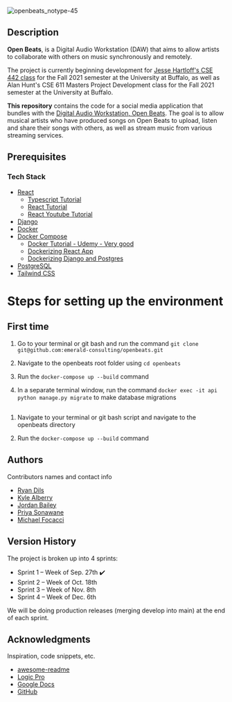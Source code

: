 ![openbeats_notype-45](https://user-images.githubusercontent.com/31867784/132925211-2aabc8a7-a06d-4354-99c0-56886400227c.png)


## Description

**Open Beats**, is a Digital Audio Workstation (DAW) that aims to allow artists to collaborate with others on music synchronously and remotely. 

The project is currently beginning development for [Jesse Hartloff's CSE 442 class](https://cse442.com/) for the Fall 2021 semester at the University at Buffalo, as well as Alan Hunt's CSE 611 Masters Project Development class for the Fall 2021 semester at the University at Buffalo.

**This repository** contains the code for a social media application that bundles with the [Digital Audio Workstation, Open Beats](https://github.com/emerald-consulting/openbeats-daw). The goal is to allow musical artists who have produced songs on Open Beats to upload, listen and share their songs with others, as well as stream music from various streaming services. 

## Prerequisites


### Tech Stack
* [React](https://reactjs.org/)
    * [Typescript Tutorial ](https://www.udemy.com/course/typescript-the-complete-developers-guide/)
    * [React Tutorial](https://reactjs.org/docs/hello-world.html)
    * [React Youtube Tutorial](https://www.youtube.com/watch?v=I6ypD7qv3Z8)
* [Django](https://docs.djangoproject.com/en/3.2/)
* [Docker](https://www.docker.com/)
* [Docker Compose](https://docs.docker.com/compose/install/)
    * [Docker Tutorial - Udemy - Very good](https://www.udemy.com/course/docker-and-kubernetes-the-complete-guide/)
    * [Dockerizing React App](https://mherman.org/blog/dockerizing-a-react-app/)
    * [Dockerizing Django and Postgres](https://docs.docker.com/samples/django/)
* [PostgreSQL](https://www.postgresql.org/)
* [Tailwind CSS](https://tailwindcss.com/docs)




# Steps for setting up the environment

## First time

1. Go to your terminal or git bash and run the command ```git clone git@github.com:emerald-consulting/openbeats.git```

2. Navigate to the openbeats root folder using ```cd openbeats```

3. Run the ```docker-compose up --build``` command

4. In a separate terminal window, run the command ```docker exec -it api python manage.py migrate``` to make database migrations

## 

1. Navigate to your terminal or git bash script and navigate to the openbeats directory

2. Run the ```docker-compose up --build``` command

## Authors

Contributors names and contact info

* [Ryan Dils](ryandils@buffalo.edu)
* [Kyle Alberry](kalberry@buffalo.edu)
* [Jordan Bailey](bailey8@buffalo.edu)
* [Priya Sonawane](priyason@buffalo.edu)
* [Michael Focacci](mcfocacc@buffalo.edu)


## Version History

The project is broken up into 4 sprints: 
* Sprint 1 – Week of Sep. 27th ✔️
* Sprint 2 – Week of Oct. 18th 
* Sprint 3 – Week of Nov. 8th
* Sprint 4 – Week of Dec. 6th

We will be doing production releases (merging develop into main) at the end of each sprint.

## Acknowledgments

Inspiration, code snippets, etc.
* [awesome-readme](https://github.com/matiassingers/awesome-readme)
* [Logic Pro](https://www.apple.com/logic-pro/)
* [Google Docs](https://docs.google.com/)
* [GitHub](https://www.github.com)
